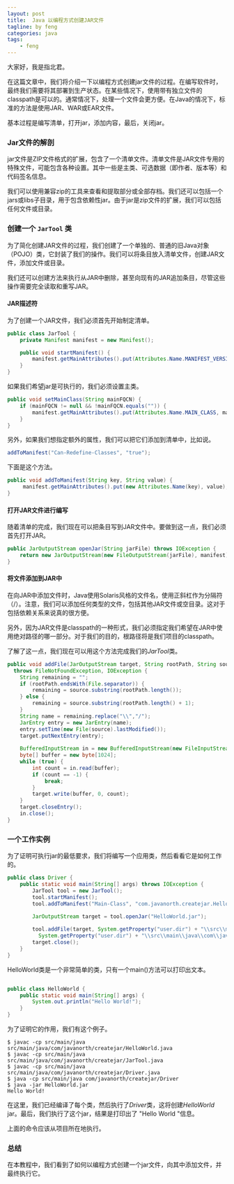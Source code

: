 ```yaml
---
layout: post
title:  Java 以编程方式创建JAR文件
tagline: by feng
categories: java
tags: 
    - feng
---
```


大家好，我是指北君。

在这篇文章中，我们将介绍一下以编程方式创建jar文件的过程。在编写软件时，最终我们需要将其部署到生产状态。在某些情况下，使用带有独立文件的classpath是可以的。通常情况下，处理一个文件会更方便。在Java的情况下，标准的方法是使用JAR、WAR或EAR文件。

基本过程是编写清单，打开jar，添加内容，最后，关闭jar。

### Jar文件的解剖

jar文件是ZIP文件格式的扩展，包含了一个清单文件。清单文件是JAR文件专用的特殊文件，可能包含各种设置。其中一些是主类、可选数据（即作者、版本等）和代码签名信息。

我们可以使用兼容zip的工具来查看和提取部分或全部存档。我们还可以包括一个jars或libs子目录，用于包含依赖性jar。由于jar是zip文件的扩展，我们可以包括任何文件或目录。

### 创建一个 `JarTool` 类

为了简化创建JAR文件的过程，我们创建了一个单独的、普通的旧Java对象（POJO）类，它封装了我们的操作。我们可以将条目放入清单文件，创建JAR文件，添加文件或目录。

我们还可以创建方法来执行从JAR中删除，甚至向现有的JAR追加条目，尽管这些操作需要完全读取和重写JAR。

#### JAR描述符

为了创建一个JAR文件，我们必须首先开始制定清单。

```java
public class JarTool {    
    private Manifest manifest = new Manifest();

    public void startManifest() {
        manifest.getMainAttributes().put(Attributes.Name.MANIFEST_VERSION, "1.0");
    }
}
```

如果我们希望jar是可执行的，我们必须设置主类。

```java
public void setMainClass(String mainFQCN) {
    if (mainFQCN != null && !mainFQCN.equals("")) {
        manifest.getMainAttributes().put(Attributes.Name.MAIN_CLASS, mainFQCN);
    }
}
```

另外，如果我们想指定额外的属性，我们可以把它们添加到清单中，比如说。

```java
addToManifest("Can-Redefine-Classes", "true");
```

下面是这个方法。

```java
public void addToManifest(String key, String value) {
     manifest.getMainAttributes().put(new Attributes.Name(key), value);
}

```

#### 打开JAR文件进行编写

随着清单的完成，我们现在可以把条目写到JAR文件中。要做到这一点，我们必须首先打开JAR。

```java
public JarOutputStream openJar(String jarFile) throws IOException {        
    return new JarOutputStream(new FileOutputStream(jarFile), manifest);
}
```

#### 将文件添加到JAR中

在向JAR中添加文件时，Java使用Solaris风格的文件名，使用正斜杠作为分隔符（/）。注意，我们可以添加任何类型的文件，包括其他JAR文件或空目录。这对于包括依赖关系来说真的很方便。

另外，因为JAR文件是classpath的一种形式，我们必须指定我们希望在JAR中使用绝对路径的哪一部分。对于我们的目的，根路径将是我们项目的classpath。

了解了这一点，我们现在可以用这个方法完成我们的*JarTool*类。

```java
public void addFile(JarOutputStream target, String rootPath, String source) 
  throws FileNotFoundException, IOException {
    String remaining = "";
    if (rootPath.endsWith(File.separator)) {
        remaining = source.substring(rootPath.length());
    } else {
        remaining = source.substring(rootPath.length() + 1);
    }
    String name = remaining.replace("\\","/");
    JarEntry entry = new JarEntry(name);
    entry.setTime(new File(source).lastModified());
    target.putNextEntry(entry);
    
    BufferedInputStream in = new BufferedInputStream(new FileInputStream(source));
    byte[] buffer = new byte[1024];
    while (true) {
        int count = in.read(buffer);
        if (count == -1) {
            break;
        }
        target.write(buffer, 0, count);
    }
    target.closeEntry();
    in.close();
}
```

### 一个工作实例

为了证明可执行jar的最低要求，我们将编写一个应用类，然后看看它是如何工作的。

```java
public class Driver {
    public static void main(String[] args) throws IOException {
        JarTool tool = new JarTool();
        tool.startManifest();
        tool.addToManifest("Main-Class", "com.javanorth.createjar.HelloWorld");

        JarOutputStream target = tool.openJar("HelloWorld.jar");
        
        tool.addFile(target, System.getProperty("user.dir") + "\\src\\main\\java",
          System.getProperty("user.dir") + "\\src\\main\\java\\com\\javanorth\\createjar\\HelloWorld.class");
        target.close();
    }
}
```

HelloWorld类是一个非常简单的类，只有一个main()方法可以打印出文本。

```java

public class HelloWorld {
    public static void main(String[] args) {
        System.out.println("Hello World!");
    }
}
```

为了证明它的作用，我们有这个例子。

```shell
$ javac -cp src/main/java src/main/java/com/javanorth/createjar/HelloWorld.java
$ javac -cp src/main/java src/main/java/com/javanorth/createjar/JarTool.java
$ javac -cp src/main/java src/main/java/com/javanorth/createjar/Driver.java
$ java -cp src/main/java com/javanorth/createjar/Driver
$ java -jar HelloWorld.jar
Hello World!
```

在这里，我们已经编译了每个类，然后执行了*Driver*类，这将创建*HelloWorld* jar。最后，我们执行了这个jar，结果是打印出了 "Hello World "信息。

上面的命令应该从项目所在地执行。

### 总结

在本教程中，我们看到了如何以编程方式创建一个jar文件，向其中添加文件，并最终执行它。
